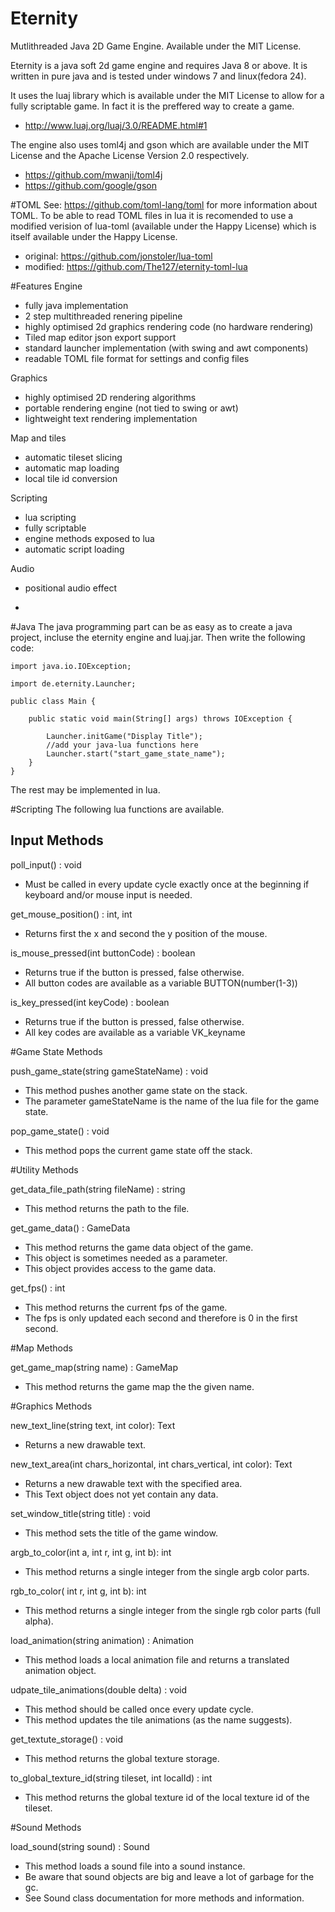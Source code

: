# Eternity
Mutlithreaded Java 2D Game Engine.
Available under the MIT License.

Eternity is a java soft 2d game engine and requires Java 8 or above.
It is written in pure java and is tested under windows 7 and linux(fedora 24).

It uses the luaj library which is available under the MIT License to allow for a fully scriptable game. In fact it is the preffered way to create a game.
- http://www.luaj.org/luaj/3.0/README.html#1

The engine also uses toml4j and gson which are available under the MIT License and the Apache License Version 2.0 respectively.
- https://github.com/mwanji/toml4j
- https://github.com/google/gson

#TOML
See: https://github.com/toml-lang/toml for more information about TOML.
To be able to read TOML files in lua it is recomended to use a modified verision of lua-toml (available under the Happy License) which is itself available under the Happy License.
- original: https://github.com/jonstoler/lua-toml
- modified: https://github.com/The127/eternity-toml-lua

#Features
Engine
- fully java implementation
- 2 step multithreaded renering pipeline
- highly optimised 2d graphics rendering code (no hardware rendering)
- Tiled map editor json export support
- standard launcher implementation (with swing and awt components)
- readable TOML file format for settings and config files

Graphics
- highly optimised 2D rendering algorithms
- portable rendering engine (not tied to swing or awt)
- lightweight text rendering implementation

Map and tiles
- automatic tileset slicing
- automatic map loading
- local tile id conversion

Scripting
- lua scripting
- fully scriptable
- engine methods exposed to lua
- automatic script loading

Audio
- positional audio effect

-
#Java
The java programming part can be as easy as to create a java project, incluse the eternity engine and luaj.jar.
Then write the following code:

	import java.io.IOException;
	
	import de.eternity.Launcher;
	
	public class Main {
	
		public static void main(String[] args) throws IOException {
			
			Launcher.initGame("Display Title");
			//add your java-lua functions here
			Launcher.start("start_game_state_name");
		}
	}

The rest may be implemented in lua.

#Scripting
The following lua functions are available.

Input Methods
-

poll_input() : void
- Must be called in every update cycle exactly once at the beginning if keyboard and/or mouse input is needed.

get_mouse_position() : int, int
- Returns first the x and second the y position of the mouse.

is_mouse_pressed(int buttonCode) : boolean
- Returns true if the button is pressed, false otherwise.
- All button codes are available as a variable BUTTON(number(1-3))

is_key_pressed(int keyCode) : boolean
- Returns true if the button is pressed, false otherwise.
- All key codes are available as a variable VK_keyname

#Game State Methods

push_game_state(string gameStateName) : void
- This method pushes another game state on the stack.
- The parameter gameStateName is the name of the lua file for the game state.

pop_game_state() : void
- This method pops the current game state off the stack.

#Utility Methods

get_data_file_path(string fileName) : string
- This method returns the path to the file.

get_game_data() : GameData
- This method returns the game data object of the game.
- This object is sometimes needed as a parameter.
- This object provides access to the game data.

get_fps() : int
- This method returns the current fps of the game.
- The fps is only updated each second and therefore is 0 in the first second.

#Map Methods

get_game_map(string name) : GameMap
- This method returns the game map the the given name.

#Graphics Methods

new_text_line(string text, int color): Text
- Returns a new drawable text.

new_text_area(int chars_horizontal, int chars_vertical, int color): Text
- Returns a new drawable text with the specified area.
- This Text object does not yet contain any data.

set_window_title(string title) : void
- This method sets the title of the game window.

argb_to_color(int a, int r, int g, int b): int
- This method returns a single integer from the single argb color parts.

rgb_to_color( int r, int g, int b): int
- This method returns a single integer from the single rgb color parts (full alpha).

load_animation(string animation) : Animation
- This method loads a local animation file and returns a translated animation object.

udpate_tile_animations(double delta) : void
- This method should be called once every update cycle.
- This method updates the tile animations (as the name suggests).

get_textute_storage() : void
- This method returns the global texture storage.

to_global_texture_id(string tileset, int localId) : int
- This method returns the global texture id of the local texture id of the tileset.

#Sound Methods

load_sound(string sound) : Sound
- This method loads a sound file into a sound instance.
- Be aware that sound objects are big and leave a lot of garbage for the gc.
- See Sound class documentation for more methods and information.

